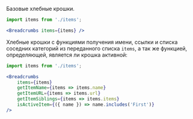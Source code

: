 Базовые хлебные крошки.
```jsx
import items from './items';

<Breadcrumbs items={items} />
```

Хлебные крошки с функциями получения имени, ссылки и списка соседних категорий
из переданного списка `items`,
а так же функцией, определяющей, является ли крошка активной:
```jsx
import items from './items';

<Breadcrumbs
    items={items}
    getItemName={items => items.name}
    getItemURL={items => items.url}
    getItemSiblings={items => items.items}
    isActiveItem={({ name }) => name.includes('First')}
/>
```
